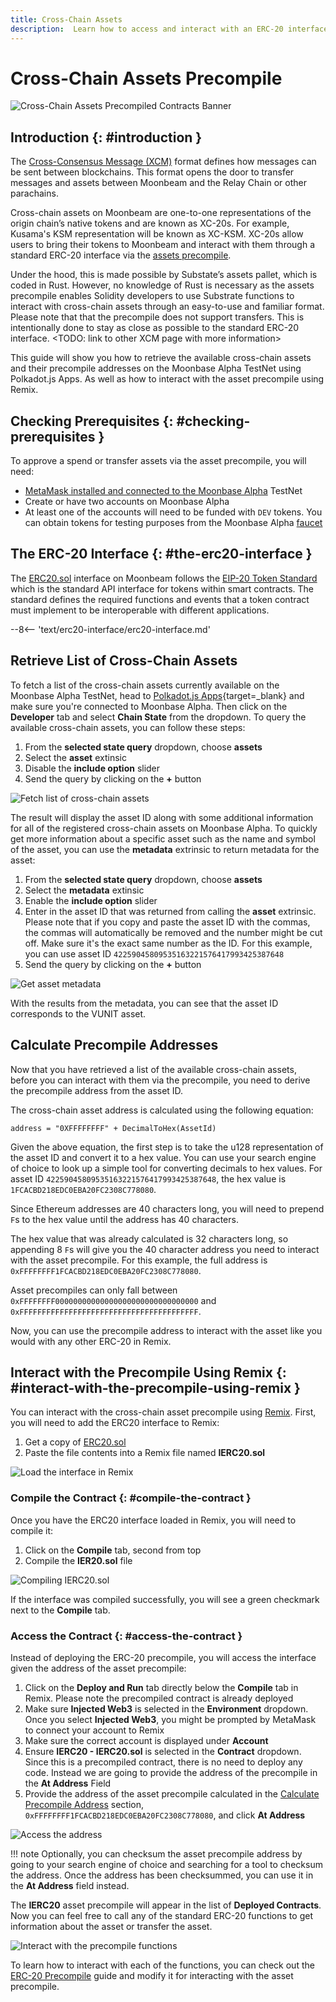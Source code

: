 ```yaml
---
title: Cross-Chain Assets
description:  Learn how to access and interact with an ERC-20 interface for cross-chain tokens on Moonbeam, and check how this is done on the Moonbase Alpha TestNet by using the assets precompiled contract.
---
```


#  Cross-Chain Assets Precompile

![Cross-Chain Assets Precompiled Contracts Banner](/images/builders/tools/precompiles/xc20/xc20-banner.png)

## Introduction {: #introduction } 

The [Cross-Consensus Message (XCM)](https://wiki.polkadot.network/docs/learn-crosschain) format defines how messages can be sent between blockchains. This format opens the door to transfer messages and assets between Moonbeam and the Relay Chain or other parachains.

Cross-chain assets on Moonbeam are one-to-one representations of the origin chain’s native tokens and are known as XC-20s. For example, Kusama's KSM representation will be known as XC-KSM. XC-20s allow users to bring their tokens to Moonbeam and interact with them through a standard ERC-20 interface via the [assets precompile](https://github.com/PureStake/moonbeam/blob/master/precompiles/assets-erc20/ERC20.sol).

Under the hood, this is made possible by Substate’s assets pallet, which is coded in Rust. However, no knowledge of Rust is necessary as the assets precompile enables Solidity developers to use Substrate functions to interact with cross-chain assets through an easy-to-use and familiar format. Please note that that the precompile does not support transfers. This is intentionally done to stay as close as possible to the standard ERC-20 interface. <TODO: link to other XCM page with more information>

This guide will show you how to retrieve the available cross-chain assets and their precompile addresses on the Moonbase Alpha TestNet using Polkadot.js Apps. As well as how to interact with the asset precompile using Remix.

## Checking Prerequisites {: #checking-prerequisites } 

To approve a spend or transfer assets via the asset precompile, you will need:

- [MetaMask installed and connected to the Moonbase Alpha](/tokens/connect/metamask/) TestNet
- Create or have two accounts on Moonbase Alpha
- At least one of the accounts will need to be funded with `DEV` tokens. You can obtain tokens for testing purposes from the Moonbase Alpha [faucet](/builders/get-started/moonbase/#get-tokens/)

## The ERC-20 Interface {: #the-erc20-interface }

The [ERC20.sol](https://github.com/PureStake/moonbeam/blob/master/precompiles/assets-erc20/ERC20.sol) interface on Moonbeam follows the [EIP-20 Token Standard](https://eips.ethereum.org/EIPS/eip-20) which is the standard API interface for tokens within smart contracts. The standard defines the required functions and events that a token contract must implement to be interoperable with different applications.

--8<-- 'text/erc20-interface/erc20-interface.md'

## Retrieve List of Cross-Chain Assets

To fetch a list of the cross-chain assets currently available on the Moonbase Alpha TestNet, head to [Polkadot.js Apps](https://polkadot.js.org/apps/?rpc=wss%3A%2F%2Fwss.api.moonbase.moonbeam.network#/explorer){target=_blank} and make sure you're connected to Moonbase Alpha. Then click on the **Developer** tab and select **Chain State** from the dropdown. To query the available cross-chain assets, you can follow these steps:

1. From the **selected state query** dropdown, choose **assets**
2. Select the **asset** extinsic
3. Disable the **include option** slider
4. Send the query by clicking on the **+** button

![Fetch list of cross-chain assets](/images/builders/tools/precompiles/xc20/xc20-1.png)

The result will display the asset ID along with some additional information for all of the registered cross-chain assets on Moonbase Alpha. To quickly get more information about a specific asset such as the name and symbol of the asset, you can use the **metadata** extrinsic to return metadata for the asset:

1. From the **selected state query** dropdown, choose **assets**
2. Select the **metadata** extinsic
3. Enable the **include option** slider
4. Enter in the asset ID that was returned from calling the **asset** extrinsic. Please note that if you copy and paste the asset ID with the commas, the commas will automatically be removed and the number might be cut off. Make sure it's the exact same number as the ID. For this example, you can use asset ID `42259045809535163221576417993425387648`
4. Send the query by clicking on the **+** button 

![Get asset metadata](/images/builders/tools/precompiles/xc20/xc20-2.png)

With the results from the metadata, you can see that the asset ID corresponds to the VUNIT asset.

## Calculate Precompile Addresses

Now that you have retrieved a list of the available cross-chain assets, before you can interact with them via the precompile, you need to derive the precompile address from the asset ID.

The cross-chain asset address is calculated using the following equation:

```
address = "0XFFFFFFFF" + DecimalToHex(AssetId)
```

Given the above equation, the first step is to take the u128 representation of the asset ID and convert it to a hex value. You can use your search engine of choice to look up a simple tool for converting decimals to hex values. For asset ID `42259045809535163221576417993425387648`, the hex value is `1FCACBD218EDC0EBA20FC2308C778080`.

Since Ethereum addresses are 40 characters long, you will need to prepend `F`s to the hex value until the address has 40 characters. 

The hex value that was already calculated is 32 characters long, so appending 8 `F`s will give you the 40 character address you need to interact with the asset precompile. For this example, the full address is `0xFFFFFFFF1FCACBD218EDC0EBA20FC2308C778080`.

Asset precompiles can only fall between `0xFFFFFFFF00000000000000000000000000000000` and `0xFFFFFFFFFFFFFFFFFFFFFFFFFFFFFFFFFFFFFFFF`.

Now, you can use the precompile address to interact with the asset like you would with any other ERC-20 in Remix.

## Interact with the Precompile Using Remix {: #interact-with-the-precompile-using-remix } 

You can interact with the cross-chain asset precompile using [Remix](https://remix.ethereum.org/). First, you will need to add the ERC20 interface to Remix:

1. Get a copy of [ERC20.sol](https://github.com/PureStake/moonbeam/blob/master/precompiles/assets-erc20/ERC20.sol) 
2. Paste the file contents into a Remix file named **IERC20.sol**

![Load the interface in Remix](/images/builders/tools/precompiles/xc20/xc20-3.png)

### Compile the Contract {: #compile-the-contract } 

Once you have the ERC20 interface loaded in Remix, you will need to compile it:

1. Click on the **Compile** tab, second from top
2. Compile the **IER20.sol** file

![Compiling IERC20.sol](/images/builders/tools/precompiles/xc20/xc20-4.png)

If the interface was compiled successfully, you will see a green checkmark next to the **Compile** tab.

### Access the Contract {: #access-the-contract } 

Instead of deploying the ERC-20 precompile, you will access the interface given the address of the asset precompile:

1. Click on the **Deploy and Run** tab directly below the **Compile** tab in Remix. Please note the precompiled contract is already deployed
2. Make sure **Injected Web3** is selected in the **Environment** dropdown. Once you select **Injected Web3**, you might be prompted by MetaMask to connect your account to Remix
3. Make sure the correct account is displayed under **Account**
4. Ensure **IERC20 - IERC20.sol** is selected in the **Contract** dropdown. Since this is a precompiled contract, there is no need to deploy any code. Instead we are going to provide the address of the precompile in the **At Address** Field
5. Provide the address of the asset precompile calculated in the [Calculate Precompile Address](#calculate-precompile-address) section, `0xFFFFFFFF1FCACBD218EDC0EBA20FC2308C778080`, and click **At Address**

![Access the address](/images/builders/tools/precompiles/xc20/xc20-5.png)

!!! note
    Optionally, you can checksum the asset precompile address by going to your search engine of choice and searching for a tool to checksum the address. Once the address has been checksummed, you can use it in the **At Address** field instead. 

The **IERC20** asset precompile will appear in the list of **Deployed Contracts**. Now you can feel free to call any of the standard ERC-20 functions to get information about the asset or transfer the asset. 

![Interact with the precompile functions](/images/builders/tools/precompiles/xc20/xc20-6.png)

To learn how to interact with each of the functions, you can check out the [ERC-20 Precompile](/builders/tools/precompiles/erc20) guide and modify it for interacting with the asset precompile.